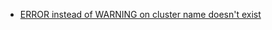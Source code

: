 
- [ERROR instead of WARNING on cluster name doesn't exist](https://github.com/Azure/azure-cnab-quickstarts/issues/28)